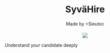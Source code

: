 <h1 align="center">SyväHire</h1>

<p align="center">Made by ⚡Sieutoc</p>

<p align="center" width="100%">
    <img src="https://i.imgflip.com/8cdo87.jpg" />
</p>

Understand your candidate deeply
